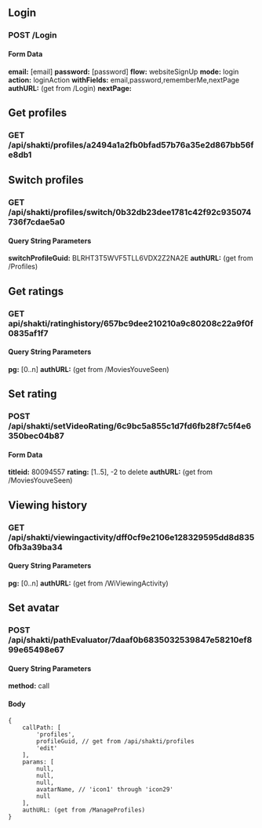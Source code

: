 ## Login
### POST /Login
#### Form Data
**email:** [email]
**password:** [password]
**flow:** websiteSignUp
**mode:** login
**action:** loginAction
**withFields:** email,password,rememberMe,nextPage
**authURL:** (get from /Login)
**nextPage:**


## Get profiles
### GET /api/shakti/profiles/a2494a1a2fb0bfad57b76a35e2d867bb56fe8db1


## Switch profiles
### GET /api/shakti/profiles/switch/0b32db23dee1781c42f92c935074736f7cdae5a0
#### Query String Parameters
**switchProfileGuid:** BLRHT3T5WVF5TLL6VDX2Z2NA2E
**authURL:** (get from /Profiles)


## Get ratings
### GET api/shakti/ratinghistory/657bc9dee210210a9c80208c22a9f0f0835af1f7
#### Query String Parameters
**pg:** [0..n]
**authURL:** (get from /MoviesYouveSeen)


## Set rating
### POST /api/shakti/setVideoRating/6c9bc5a855c1d7fd6fb28f7c5f4e6350bec04b87
#### Form Data
**titleid:** 80094557
**rating:** [1..5], -2 to delete
**authURL:** (get from /MoviesYouveSeen)


## Viewing history
### GET /api/shakti/viewingactivity/dff0cf9e2106e128329595dd8d8350fb3a39ba34
#### Query String Parameters
**pg:** [0..n]
**authURL:** (get from /WiViewingActivity)


## Set avatar
### POST /api/shakti/pathEvaluator/7daaf0b6835032539847e58210ef899e65498e67
#### Query String Parameters
**method:** call
#### Body
```
{
    callPath: [
        'profiles',
        profileGuid, // get from /api/shakti/profiles
        'edit'
    ],
    params: [
        null,
        null,
        null,
        avatarName, // 'icon1' through 'icon29'
        null
    ],
    authURL: (get from /ManageProfiles)
}
```
